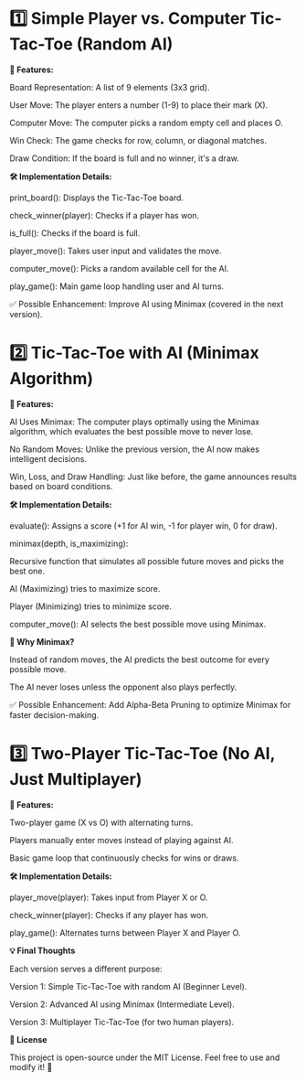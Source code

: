 # 1️⃣ Simple Player vs. Computer Tic-Tac-Toe (Random AI)

**📌 Features:**

Board Representation: A list of 9 elements (3x3 grid).

User Move: The player enters a number (1-9) to place their mark (X).

Computer Move: The computer picks a random empty cell and places O.

Win Check: The game checks for row, column, or diagonal matches.

Draw Condition: If the board is full and no winner, it's a draw.

**🛠️ Implementation Details:**

print_board(): Displays the Tic-Tac-Toe board.

check_winner(player): Checks if a player has won.

is_full(): Checks if the board is full.

player_move(): Takes user input and validates the move.

computer_move(): Picks a random available cell for the AI.

play_game(): Main game loop handling user and AI turns.

✅ Possible Enhancement: Improve AI using Minimax (covered in the next version).

# 2️⃣ Tic-Tac-Toe with AI (Minimax Algorithm)

**📌 Features:**

AI Uses Minimax: The computer plays optimally using the Minimax algorithm, which evaluates the best possible move to never lose.

No Random Moves: Unlike the previous version, the AI now makes intelligent decisions.

Win, Loss, and Draw Handling: Just like before, the game announces results based on board conditions.

**🛠️ Implementation Details:**

evaluate(): Assigns a score (+1 for AI win, -1 for player win, 0 for draw).

minimax(depth, is_maximizing):

Recursive function that simulates all possible future moves and picks the best one.

AI (Maximizing) tries to maximize score.

Player (Minimizing) tries to minimize score.

computer_move(): AI selects the best possible move using Minimax.

**🤖 Why Minimax?**

Instead of random moves, the AI predicts the best outcome for every possible move.

The AI never loses unless the opponent also plays perfectly.

✅ Possible Enhancement: Add Alpha-Beta Pruning to optimize Minimax for faster decision-making.

# 3️⃣ Two-Player Tic-Tac-Toe (No AI, Just Multiplayer)

**📌 Features:**

Two-player game (X vs O) with alternating turns.

Players manually enter moves instead of playing against AI.

Basic game loop that continuously checks for wins or draws.

**🛠️ Implementation Details:**

player_move(player): Takes input from Player X or O.

check_winner(player): Checks if any player has won.

play_game(): Alternates turns between Player X and Player O.

**💡 Final Thoughts**

Each version serves a different purpose:

Version 1: Simple Tic-Tac-Toe with random AI (Beginner Level).

Version 2: Advanced AI using Minimax (Intermediate Level).

Version 3: Multiplayer Tic-Tac-Toe (for two human players).

**📜 License**

This project is open-source under the MIT License. Feel free to use and
modify it! 🚀
